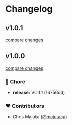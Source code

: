# Changelog



## v1.0.1

[compare changes](https://undefined/undefined/compare/v1.0.0...v1.0.1)

## v1.0.0

[compare changes](https://undefined/undefined/compare/v0.1.2...v1.0.0)


### 🏡 Chore

  - **release:** V0.1.1 (16756dd)

### ❤️  Contributors

- Chris Majuta ([@majutaca](http://github.com/majutaca))


